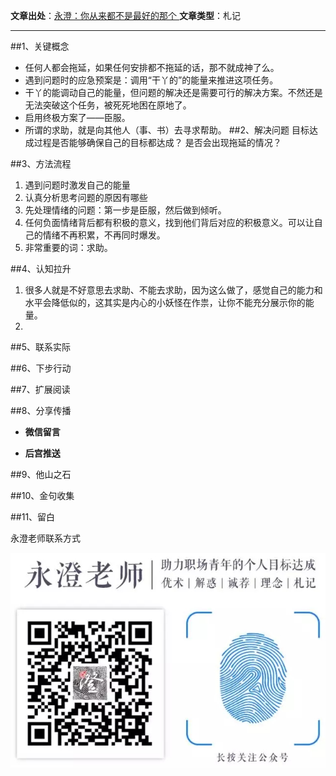

**文章出处**：[永澄：你从来都不是最好的那个 ](https://mp.weixin.qq.com/s/wSiYo371oNa7GnPaVLIxVA)
**文章类型**：札记

------------------------------------

##1、关键概念
- 任何人都会拖延，如果任何安排都不拖延的话，那不就成神了么。
- 遇到问题时的应急预案是：调用“干丫的”的能量来推进这项任务。
- 干丫的能调动自己的能量，但问题的解决还是需要可行的解决方案。不然还是无法突破这个任务，被死死地困在原地了。
- 启用终极方案了——臣服。
- 所谓的求助，就是向其他人（事、书）去寻求帮助。
##2、解决问题
目标达成过程是否能够确保自己的目标都达成？
是否会出现拖延的情况？


##3、方法流程
1. 遇到问题时激发自己的能量
2. 认真分析思考问题的原因有哪些
3. 先处理情绪的问题：第一步是臣服，然后做到倾听。
4. 任何负面情绪背后都有积极的意义，找到他们背后对应的积极意义。可以让自己的情绪不再积累，不再同时爆发。
5. 非常重要的词：求助。


##4、认知拉升
1. 很多人就是不好意思去求助、不能去求助，因为这么做了，感觉自己的能力和水平会降低似的，这其实是内心的小妖怪在作祟，让你不能充分展示你的能量。
2. 

##5、联系实际




##6、下步行动



##7、扩展阅读

##8、分享传播

- **微信留言**

-	**后宫推送**

##9、他山之石

##10、金句收集

##11、留白


永澄老师联系方式

![](./_image/永澄老师公众号图片.webp.jpg)


	
